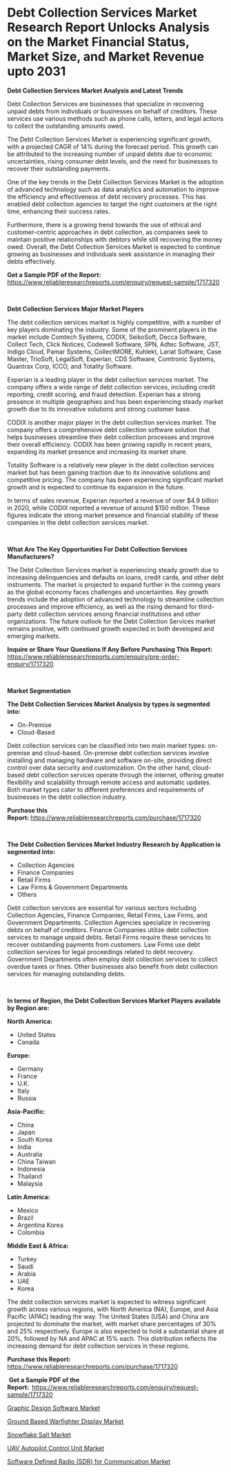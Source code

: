 <p><h1>Debt Collection Services Market Research Report Unlocks Analysis on the Market Financial Status, Market Size, and Market Revenue upto 2031</h1></p><p><strong>Debt Collection Services Market Analysis and Latest Trends</strong></p>
<p><p>Debt Collection Services are businesses that specialize in recovering unpaid debts from individuals or businesses on behalf of creditors. These services use various methods such as phone calls, letters, and legal actions to collect the outstanding amounts owed.</p><p>The Debt Collection Services Market is experiencing significant growth, with a projected CAGR of 14% during the forecast period. This growth can be attributed to the increasing number of unpaid debts due to economic uncertainties, rising consumer debt levels, and the need for businesses to recover their outstanding payments.</p><p>One of the key trends in the Debt Collection Services Market is the adoption of advanced technology such as data analytics and automation to improve the efficiency and effectiveness of debt recovery processes. This has enabled debt collection agencies to target the right customers at the right time, enhancing their success rates.</p><p>Furthermore, there is a growing trend towards the use of ethical and customer-centric approaches in debt collection, as companies seek to maintain positive relationships with debtors while still recovering the money owed. Overall, the Debt Collection Services Market is expected to continue growing as businesses and individuals seek assistance in managing their debts effectively.</p></p>
<p><strong>Get a Sample PDF of the Report:&nbsp;</strong> <a href="https://www.reliableresearchreports.com/enquiry/request-sample/1717320">https://www.reliableresearchreports.com/enquiry/request-sample/1717320</a></p>
<p>&nbsp;</p>
<p><strong>Debt Collection Services Major Market Players</strong></p>
<p><p>The debt collection services market is highly competitive, with a number of key players dominating the industry. Some of the prominent players in the market include Comtech Systems, CODIX, SeikoSoft, Decca Software, Collect Tech, Click Notices, Codewell Software, SPN, Adtec Software, JST, Indigo Cloud, Pamar Systems, CollectMORE, Kuhlekt, Lariat Software, Case Master, TrioSoft, LegalSoft, Experian, CDS Software, Comtronic Systems, Quantrax Corp, ICCO, and Totality Software.</p><p>Experian is a leading player in the debt collection services market. The company offers a wide range of debt collection services, including credit reporting, credit scoring, and fraud detection. Experian has a strong presence in multiple geographies and has been experiencing steady market growth due to its innovative solutions and strong customer base.</p><p>CODIX is another major player in the debt collection services market. The company offers a comprehensive debt collection software solution that helps businesses streamline their debt collection processes and improve their overall efficiency. CODIX has been growing rapidly in recent years, expanding its market presence and increasing its market share.</p><p>Totality Software is a relatively new player in the debt collection services market but has been gaining traction due to its innovative solutions and competitive pricing. The company has been experiencing significant market growth and is expected to continue its expansion in the future.</p><p>In terms of sales revenue, Experian reported a revenue of over $4.9 billion in 2020, while CODIX reported a revenue of around $150 million. These figures indicate the strong market presence and financial stability of these companies in the debt collection services market.</p></p>
<p>&nbsp;</p>
<p><strong>What Are The Key Opportunities For Debt Collection Services Manufacturers?</strong></p>
<p><p>The Debt Collection Services market is experiencing steady growth due to increasing delinquencies and defaults on loans, credit cards, and other debt instruments. The market is projected to expand further in the coming years as the global economy faces challenges and uncertainties. Key growth trends include the adoption of advanced technology to streamline collection processes and improve efficiency, as well as the rising demand for third-party debt collection services among financial institutions and other organizations. The future outlook for the Debt Collection Services market remains positive, with continued growth expected in both developed and emerging markets.</p></p>
<p><strong>Inquire or Share Your Questions If Any Before Purchasing This Report:</strong> <a href="https://www.reliableresearchreports.com/enquiry/pre-order-enquiry/1717320">https://www.reliableresearchreports.com/enquiry/pre-order-enquiry/1717320</a></p>
<p>&nbsp;</p>
<p><strong>Market Segmentation</strong></p>
<p><strong>The Debt Collection Services Market Analysis by types is segmented into:</strong></p>
<p><ul><li>On-Premise</li><li>Cloud-Based</li></ul></p>
<p><p>Debt collection services can be classified into two main market types: on-premise and cloud-based. On-premise debt collection services involve installing and managing hardware and software on-site, providing direct control over data security and customization. On the other hand, cloud-based debt collection services operate through the internet, offering greater flexibility and scalability through remote access and automatic updates. Both market types cater to different preferences and requirements of businesses in the debt collection industry.</p></p>
<p><strong>Purchase this Report:&nbsp;</strong><a href="https://www.reliableresearchreports.com/purchase/1717320">https://www.reliableresearchreports.com/purchase/1717320</a></p>
<p>&nbsp;</p>
<p><strong>The Debt Collection Services Market Industry Research by Application is segmented into:</strong></p>
<p><ul><li>Collection Agencies</li><li>Finance Companies</li><li>Retail Firms</li><li>Law Firms & Government Departments</li><li>Others</li></ul></p>
<p><p>Debt collection services are essential for various sectors including Collection Agencies, Finance Companies, Retail Firms, Law Firms, and Government Departments. Collection Agencies specialize in recovering debts on behalf of creditors. Finance Companies utilize debt collection services to manage unpaid debts. Retail Firms require these services to recover outstanding payments from customers. Law Firms use debt collection services for legal proceedings related to debt recovery. Government Departments often employ debt collection services to collect overdue taxes or fines. Other businesses also benefit from debt collection services for managing outstanding debts.</p></p>
<p>&nbsp;</p>
<p><strong>In terms of Region, the Debt Collection Services Market Players available by Region are:</strong></p>
<p>
    <p> <strong> North America: </strong>
        <ul>
            <li>United States</li>
            <li>Canada</li>
        </ul>
        </p> 
    <p> <strong> Europe: </strong>
        <ul>
            <li>Germany</li>
            <li>France</li>
            <li>U.K.</li>
            <li>Italy</li>
            <li>Russia</li>
        </ul>
        </p> 
    <p> <strong> Asia-Pacific: </strong>
        <ul>
            <li>China</li>
            <li>Japan</li>
            <li>South Korea</li>
            <li>India</li>
            <li>Australia</li>
            <li>China Taiwan</li>
            <li>Indonesia</li>
            <li>Thailand</li>
            <li>Malaysia</li>
        </ul>
        </p> 
    <p> <strong> Latin America: </strong>
        <ul>
            <li>Mexico</li>
            <li>Brazil</li>
            <li>Argentina Korea</li>
            <li>Colombia</li>
        </ul>
        </p> 
    <p> <strong> Middle East & Africa: </strong>
        <ul>
            <li>Turkey</li>
            <li>Saudi</li>
            <li>Arabia</li>
            <li>UAE</li>
            <li>Korea</li>
        </ul>
    </p>
    </p>
<p><p>The debt collection services market is expected to witness significant growth across various regions, with North America (NA), Europe, and Asia Pacific (APAC) leading the way. The United States (USA) and China are projected to dominate the market, with market share percentages of 30% and 25% respectively. Europe is also expected to hold a substantial share at 20%, followed by NA and APAC at 15% each. This distribution reflects the increasing demand for debt collection services in these regions.</p></p>
<p><strong>Purchase this Report: </strong><a href="https://www.reliableresearchreports.com/purchase/1717320">https://www.reliableresearchreports.com/purchase/1717320</a></p>
<p>&nbsp;<strong>Get a Sample PDF of the Report:&nbsp;&nbsp;</strong><a href="https://www.reliableresearchreports.com/enquiry/request-sample/1717320">https://www.reliableresearchreports.com/enquiry/request-sample/1717320</a></p>
<p><strong></strong></p>
<p><p><a href="https://issuu.com/reportprime-2/docs/graphic-design-software-market-size-2030.pptx">Graphic Design Software Market</a></p><p><a href="https://github.com/Whitneyboyettebo9kiw7yr13/Market-Research-Report-List-1/blob/main/ground-based-warfighter-display-market.md">Ground Based Warfighter Display Market</a></p><p><a href="https://issuu.com/reportprime-2/docs/snowflake-salt-market-size-2030.pptx">Snowflake Salt Market</a></p><p><a href="https://github.com/sonuprakash1/Market-Research-Report-List-1/blob/main/uav-autopilot-control-unit-market.md">UAV Autopilot Control Unit Market</a></p><p><a href="https://github.com/PeterParrish5/Market-Research-Report-List-3/blob/main/software-defined-radio-sdr-for-communication-market.md">Software Defined Radio (SDR) for Communication Market</a></p></p>